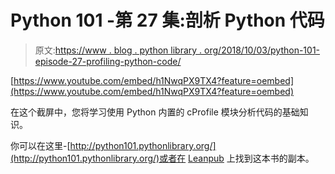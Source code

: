 # Python 101 -第 27 集:剖析 Python 代码

> 原文:[https://www . blog . python library . org/2018/10/03/python-101-episode-27-profiling-python-code/](https://www.blog.pythonlibrary.org/2018/10/03/python-101-episode-27-profiling-python-code/)

[https://www.youtube.com/embed/h1NwqPX9TX4?feature=oembed](https://www.youtube.com/embed/h1NwqPX9TX4?feature=oembed)

在这个截屏中，您将学习使用 Python 内置的 cProfile 模块分析代码的基础知识。

你可以在这里-[http://python101.pythonlibrary.org/](http://python101.pythonlibrary.org/)或者在 [Leanpub](https://leanpub.com/python_101) 上找到这本书的副本。